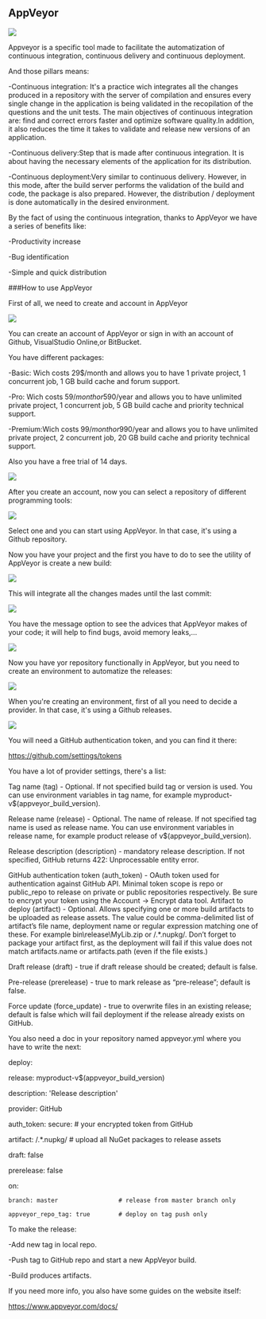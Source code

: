 ## AppVeyor

![](https://github.com/adrixdx/appveyor-research/blob/master/research/appveyor.jpg)


Appveyor is a specific tool made to facilitate the automatization of continuous integration, continuous delivery and continuous deployment.

And those pillars means:

-Continuous integration: It's a practice wich integrates all the changes produced in a repository with the server of compilation and ensures every single change in the application is being validated in the recopilation of the questions and the unit tests. 
The main objectives of continuous integration are: find and correct errors faster and optimize software quality.In addition, it also reduces the time it takes to validate and release new versions of an application.


-Continuous delivery:Step that is made after continuous integration. It is about having the necessary elements of the application for its distribution.


-Continuous deployment:Very similar to continuous delivery. However, in this mode, after the build server performs the validation of the build and code, the package is also prepared. However, the distribution / deployment is done automatically in the desired environment.


By the fact of using the continuous integration, thanks to AppVeyor we have a series of benefits like:

-Productivity increase

-Bug identification

-Simple and quick distribution


###How to use AppVeyor

First of all, we need to create and account in AppVeyor

![](https://github.com/adrixdx/appveyor-research/blob/master/research/sign%20up.jpg)

You can create an account of AppVeyor or sign in with an account of Github, VisualStudio Online,or BitBucket.


You have different packages:


-Basic: Wich costs 29$/month and allows you to have 1 private project, 1 concurrent job, 1 GB build cache and forum support.


-Pro: Wich costs 59$/month or 590$/year and allows you to have unlimited private project, 1 concurrent job, 5 GB build cache and priority technical support.


-Premium:Wich costs 99$/month or 990$/year and allows you to have unlimited private project, 2 concurrent job, 20 GB build cache and priority technical support.


Also you have a free trial of 14 days.

![](https://github.com/adrixdx/appveyor-research/blob/master/research/precios.jpg)

After you create an account, now you can select a repository of different programming tools:

![](https://github.com/adrixdx/appveyor-research/blob/master/research/research%20repositorio.jpg)

Select one and you can start using AppVeyor. In that case, it's using a Github repository.


Now you have your project and the first you have to do to see the utility of AppVeyor is create a new build:

![](https://github.com/adrixdx/appveyor-research/blob/master/research/new%20build.jpg)
 
This will integrate all the changes mades until the last commit:

![](https://github.com/adrixdx/appveyor-research/blob/master/research/research%20building%20console.jpg)

You have the message option to see the advices that AppVeyor makes of your code; it will help to find bugs, avoid memory leaks,...

![](https://github.com/adrixdx/appveyor-research/blob/master/research/research%20message%20build.jpg)

Now you have yor repository functionally in AppVeyor, but you need to create an environment to automatize the releases: 

![](https://github.com/adrixdx/appveyor-research/blob/master/research/enviroment.jpg)

When you're creating an environment, first of all you need to decide a provider. In that case, it's using a Github releases.

![](https://github.com/adrixdx/appveyor-research/blob/master/research/enviroment%20creation.jpg)


You will need a GitHub authentication token, and you can find it there:

https://github.com/settings/tokens

You have a lot of provider settings, there's a list:

Tag name (tag) - Optional. If not specified build tag or version is used. You can use environment variables in tag name, for example myproduct-v$(appveyor_build_version).

Release name (release) - Optional. The name of release. If not specified tag name is used as release name. You can use environment variables in release name, for example product release of v$(appveyor_build_version).

Release description (description) - mandatory release description. If not specified, GitHub returns 422: Unprocessable entity error.

GitHub authentication token (auth_token) - OAuth token used for authentication against GitHub API. Minimal token scope is repo or public_repo to release on private or public repositories respectively. Be sure to encrypt your token using the Account → Encrypt data tool.
Artifact to deploy (artifact) - Optional. Allows specifying one or more build artifacts to be uploaded as release assets. The value could be comma-delimited list of artifact’s file name, deployment name or regular expression matching one of these. For example bin\release\MyLib.zip or /.*\.nupkg/. Don’t forget to package your artifact first, as the deployment will fail if this value does not match artifacts.name or artifacts.path (even if the file exists.)

Draft release (draft) - true if draft release should be created; default is false.

Pre-release (prerelease) - true to mark release as “pre-release”; default is false.

Force update (force_update) - true to overwrite files in an existing release; default is false which will fail deployment if the release already exists on GitHub.

You also need a doc in your repository named appveyor.yml where you have to write the next:

deploy:

  release: myproduct-v$(appveyor_build_version)
  
  description: 'Release description'
  
  provider: GitHub
  
  auth_token:
    secure: <your encrypted token>  # your encrypted token from GitHub
    
  artifact: /.*\.nupkg/             # upload all NuGet packages to release assets
  
  draft: false
  
  prerelease: false
  
  on:
  
    branch: master                 # release from master branch only
    
    appveyor_repo_tag: true        # deploy on tag push only

To make the release:

-Add new tag in local repo.

-Push tag to GitHub repo and start a new AppVeyor build.

-Build produces artifacts.


If you need more info, you also have some guides on the website itself:

https://www.appveyor.com/docs/
